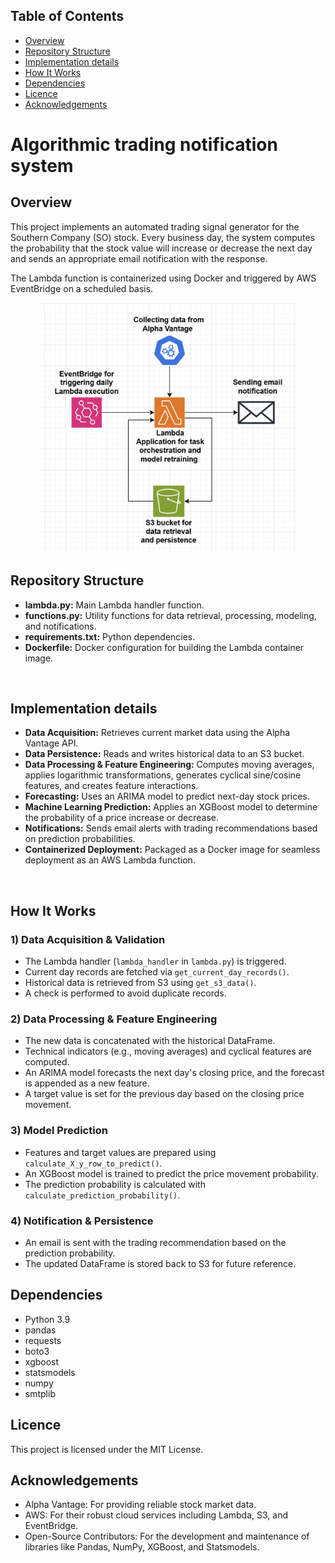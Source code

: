 <h2>Table of Contents</h2>
<ul>
  <li><a href="#overview">Overview</a></li>
  <li><a href="#repository-structure">Repository Structure</a></li>
  <li><a href="#implementation-details">Implementation details</a></li>
  <li><a href="#how-it-works">How It Works</a></li>
  <li><a href="#dependencies">Dependencies</a></li>
  <li><a href="#licence">Licence</a></li>
  <li><a href="#acknowledgements">Acknowledgements</a></li>
</ul>

<h1>Algorithmic trading notification system</h1> 

<h2>Overview</h2>
<p>This project implements an automated trading signal generator for the Southern Company (SO) stock. Every business day, the system computes the probability that the stock value will increase or decrease the next day and sends an appropriate email notification with the response.
<p>The Lambda function is containerized using Docker and triggered by AWS EventBridge on a scheduled basis.</p>

<p align="center">
 <img src="architecture4.png" height="400">
</p>

<h2>Repository Structure</h2>
<ul>
  <li><strong>lambda.py:</strong> Main Lambda handler function.</li>
  <li><strong>functions.py:</strong> Utility functions for data retrieval, processing, modeling, and notifications.</li>
  <li><strong>requirements.txt:</strong> Python dependencies.</li>
  <li><strong>Dockerfile:</strong> Docker configuration for building the Lambda container image.</li>
</ul>
<br>
<h2>Implementation details</h2>
<ul>
  <li><strong>Data Acquisition:</strong> Retrieves current market data using the Alpha Vantage API.</li>
  <li><strong>Data Persistence:</strong> Reads and writes historical data to an S3 bucket.</li>
  <li><strong>Data Processing & Feature Engineering:</strong> Computes moving averages, applies logarithmic transformations, generates cyclical sine/cosine features, and creates feature interactions.</li>
  <li><strong>Forecasting:</strong> Uses an ARIMA model to predict next-day stock prices.</li>
  <li><strong>Machine Learning Prediction:</strong> Applies an XGBoost model to determine the probability of a price increase or decrease.</li>
  <li><strong>Notifications:</strong> Sends email alerts with trading recommendations based on prediction probabilities.</li>
  <li><strong>Containerized Deployment:</strong> Packaged as a Docker image for seamless deployment as an AWS Lambda function.</li>
</ul>
<br>
<h2>How It Works</h2>
<h3>1) Data Acquisition & Validation</h3>
<ul>
  <li>The Lambda handler (<code>lambda_handler</code> in <code>lambda.py</code>) is triggered.</li>
  <li>Current day records are fetched via <code>get_current_day_records()</code>.</li>
  <li>Historical data is retrieved from S3 using <code>get_s3_data()</code>.</li>
  <li>A check is performed to avoid duplicate records.</li>
</ul>

<h3>2) Data Processing & Feature Engineering</h3>
<ul>
  <li>The new data is concatenated with the historical DataFrame.</li>
  <li>Technical indicators (e.g., moving averages) and cyclical features are computed.</li>
  <li>An ARIMA model forecasts the next day's closing price, and the forecast is appended as a new feature.</li>
  <li>A target value is set for the previous day based on the closing price movement.</li>
</ul>

<h3>3) Model Prediction</h3>
<ul>
  <li>Features and target values are prepared using <code>calculate_X_y_row_to_predict()</code>.</li>
  <li>An XGBoost model is trained to predict the price movement probability.</li>
  <li>The prediction probability is calculated with <code>calculate_prediction_probability()</code>.</li>
</ul>

<h3>4) Notification & Persistence</h3>
<ul>
  <li>An email is sent with the trading recommendation based on the prediction probability.</li>
  <li>The updated DataFrame is stored back to S3 for future reference.</li>
</ul>

<h2>Dependencies</h2>
<ul>
  <li>Python 3.9</li>
  <li>pandas</li>
  <li>requests</li>
  <li>boto3</li>
  <li>xgboost</li>
  <li>statsmodels</li>
  <li>numpy</li>
  <li>smtplib</li>
</ul>

<h2>Licence</h2>
<p>This project is licensed under the MIT License.</p>

<h2>Acknowledgements</h2>
<ul>
  <li>Alpha Vantage: For providing reliable stock market data.</li>
  <li>AWS: For their robust cloud services including Lambda, S3, and EventBridge.</li>
  <li>Open-Source Contributors: For the development and maintenance of libraries like Pandas, NumPy, XGBoost, and Statsmodels.</li>
</ul>
